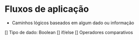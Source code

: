 # Fluxos de aplicação

- Caminhos lógicos baseados em algum dado ou informação

[] Tipo de dado: Boolean
[] if/else
[] Operadores comparativos
